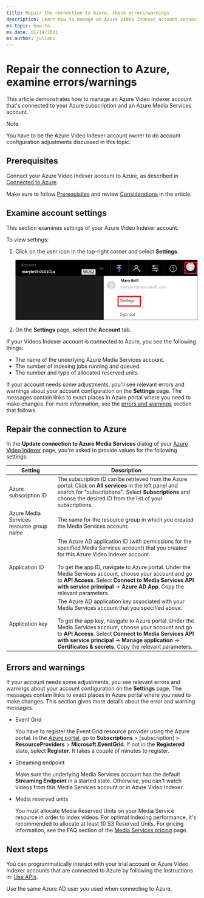 ```yaml
---
title: Repair the connection to Azure, check errors/warnings
description: Learn how to manage an Azure Video Indexer account connected to Azure repair the connection, examine errors/warnings.
ms.topic: how-to
ms.date: 01/14/2021
ms.author: juliako
---
```


# Repair the connection to Azure, examine errors/warnings

This article demonstrates how to manage an Azure Video Indexer account that's connected to your Azure subscription and an Azure Media Services account.

> [!NOTE]
> You have to be the Azure Video Indexer account owner to do account configuration adjustments discussed in this topic.

## Prerequisites

Connect your Azure Video Indexer account to Azure, as described in [Connected to Azure](connect-to-azure.md).

Make sure to follow [Prerequisites](connect-to-azure.md#prerequisites-for-connecting-to-azure) and review [Considerations](connect-to-azure.md#azure-media-services-considerations) in the article.

## Examine account settings

This section examines settings of your Azure Video Indexer account.

To view settings:

1. Click on the user icon in the top-right corner and select **Settings**.

    ![Settings in Azure Video Indexer](./media/manage-account-connected-to-azure/select-settings.png)

2. On the **Settings** page, select the **Account** tab.

If your Videos Indexer account is connected to Azure, you see the following things:

* The name of the underlying Azure Media Services account.
* The number of indexing jobs running and queued.
* The number and type of allocated reserved units.

If your account needs some adjustments, you'll see relevant errors and warnings about your account configuration on the **Settings** page. The messages contain links to exact places in Azure portal where you need to make changes. For more information, see the [errors and warnings](#errors-and-warnings) section that follows.

## Repair the connection to Azure

In the **Update connection to Azure Media Services** dialog of your [Azure Video Indexer](https://www.videoindexer.ai/) page, you're asked to provide values for the following settings:

|Setting|Description|
|---|---|
|Azure subscription ID|The subscription ID can be retrieved from the Azure portal. Click on **All services** in the left panel and search for "subscriptions". Select **Subscriptions** and choose the desired ID from the list of your subscriptions.|
|Azure Media Services resource group name|The name for the resource group in which you created the Media Services account.|
|Application ID|The Azure AD application ID (with permissions for the specified Media Services account) that you created for this Azure Video Indexer account. <br/><br/>To get the app ID, navigate to Azure portal. Under the Media Services account, choose your account and go to **API Access**. Select **Connect to Media Services API with service principal** -> **Azure AD App**. Copy the relevant parameters.|
|Application key|The Azure AD application key associated with your Media Services account that you specified above. <br/><br/>To get the app key, navigate to Azure portal. Under the Media Services account, choose your account and go to **API Access**. Select **Connect to Media Services API with service principal** -> **Manage application** -> **Certificates & secrets**. Copy the relevant parameters.|

## Errors and warnings

If your account needs some adjustments, you see relevant errors and warnings about your account configuration on the **Settings** page. The messages contain links to exact places in Azure portal where you need to make changes. This section gives more details about the error and warning messages.

* Event Grid

    You have to register the Event Grid resource provider using the Azure portal. In the [Azure portal](https://portal.azure.com/), go to **Subscriptions** > [subscription] > **ResourceProviders** > **Microsoft.EventGrid**. If not in the **Registered** state, select **Register**. It takes a couple of minutes to register.

* Streaming endpoint

    Make sure the underlying Media Services account has the default **Streaming Endpoint** in a started state. Otherwise, you can't watch videos from this Media Services account or in Azure Video Indexer.

* Media reserved units

    You must allocate Media Reserved Units on your Media Service resource in order to index videos. For optimal indexing performance, it's recommended to allocate at least 10 S3 Reserved Units. For pricing information, see the FAQ section of the [Media Services pricing](https://azure.microsoft.com/pricing/details/media-services/) page.

## Next steps

You can programmatically interact with your trial account or Azure Video Indexer accounts that are connected to Azure by following the instructions in: [Use APIs](video-indexer-use-apis.md).

Use the same Azure AD user you used when connecting to Azure.
